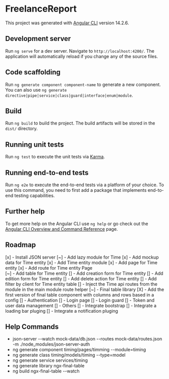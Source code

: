 # FreelanceReport

This project was generated with [Angular CLI](https://github.com/angular/angular-cli) version 14.2.6.

## Development server

Run `ng serve` for a dev server. Navigate to `http://localhost:4200/`. The application will automatically reload if you change any of the source files.

## Code scaffolding

Run `ng generate component component-name` to generate a new component. You can also use `ng generate directive|pipe|service|class|guard|interface|enum|module`.

## Build

Run `ng build` to build the project. The build artifacts will be stored in the `dist/` directory.

## Running unit tests

Run `ng test` to execute the unit tests via [Karma](https://karma-runner.github.io).

## Running end-to-end tests

Run `ng e2e` to execute the end-to-end tests via a platform of your choice. To use this command, you need to first add a package that implements end-to-end testing capabilities.

## Further help

To get more help on the Angular CLI use `ng help` or go check out the [Angular CLI Overview and Command Reference](https://angular.io/cli) page.



## Roadmap
[x] - Install JSON server
[~] - Add lazy module for Time
    [x] - Add mockup data for Time entity
    [x] - Add Time entity module
    [x] - Add page for Time entity
    [x] - Add route for Time entity Page    
    [~] - Add table for Time entity
    [] - Add creation form for Time entity
    [] - Add edition form for Time entity
    [] - Add delete action for Time entity
    [] - Add filter by client for Time entity table
    [] - Inject the Time api routes from the module in the main module route helper
[~] - Final table library
    [X] - Add the first version of final table component with columns and rows based in a config
[] - Authentication
    [] - Login page
    [] - Login guard
    [] - Token and user data management
[] - Others
    [] - Integrate bootstrap
    [] - Integrate a loading bar pluging
    [] - Integrate a notification pluging



## Help Commands
- json-server --watch mock-data/db.json --routes mock-data/routes.json -m ./node_modules/json-server-auth
- ng generate component timing/pages/timming --module=timing
- ng generate class timing/models/timing --type=model
- ng generate service services/timing
- ng generate library ngx-final-table
- ng build ngx-final-table --watch